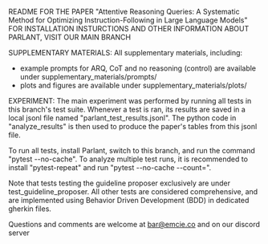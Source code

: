 README FOR THE PAPER "Attentive Reasoning Queries: A Systematic Method for Optimizing Instruction-Following in Large Language Models"
FOR INSTALLATION INSTURCTIONS AND OTHER INFORMATION ABOUT PARLANT, VISIT OUR MAIN BRANCH

SUPPLEMENTARY MATERIALS:
All supplementary materials, including:
- example prompts for ARQ, CoT and no reasoning (control) are available under supplementary_materials/prompts/
- plots and figures are available under supplementary_materials/plots/


EXPERIMENT:
The main experiment was performed by running all tests in this branch's test suite. Whenever a test is ran, its results are saved in a local jsonl file named "parlant_test_results.jsonl".
The python code in "analyze_results" is then used to produce the paper's tables from this jsonl file.

To run all tests, install Parlant, switch to this branch, and run the command "pytest --no-cache".
To analyze multiple test runs, it is recommended to install "pytest-repeat" and run "pytest --no-cache --count=<desired number>".

Note that tests testing the guideline proposer exclusively are under test_guideline_proposer.
All other tests are considered comprehensive, and are implemented using Behavior Driven Development (BDD) in dedicated gherkin files.









Questions and comments are welcome at bar@emcie.co and on our discord server
